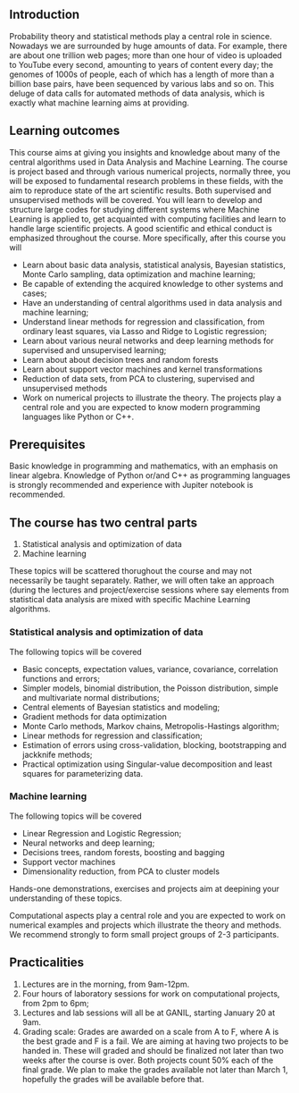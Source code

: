 ## Introduction

Probability theory and statistical methods play a central role in science. Nowadays we are
surrounded by huge amounts of data. For example, there are about one trillion web pages; more than one
hour of video is uploaded to YouTube every second, amounting to years of content every
day; the genomes of 1000s of people, each of which has a length of more than a billion  base pairs, have
been sequenced by various labs and so on. This deluge of data calls for automated methods of data analysis,
which is exactly what machine learning aims at providing. 

## Learning outcomes

This course aims at giving you insights and knowledge about  many of the central algorithms used in Data Analysis and Machine Learning.  The course is project based and through  various numerical projects, normally three, you will be exposed to fundamental research problems in these fields, with the aim to reproduce state of the art scientific results. Both supervised and unsupervised methods will be covered. You will learn to develop and structure large codes for studying different  systems where Machine Learning is applied to, get acquainted with computing facilities and learn to handle large scientific projects. A good scientific and ethical conduct is emphasized throughout the course. More specifically, after this course you will

- Learn about basic data analysis, statistical analysis, Bayesian statistics, Monte Carlo sampling, data optimization and machine learning;
- Be capable of extending the acquired knowledge to other systems and cases;
- Have an understanding of central algorithms used in data analysis and machine learning;
- Understand linear methods for regression and classification, from ordinary least squares, via Lasso and Ridge to Logistic regression;
- Learn about various neural networks and deep  learning methods for supervised and unsupervised learning;
- Learn about about decision trees and random forests
- Learn about support vector machines and kernel transformations
- Reduction of data sets, from PCA to clustering, supervised and unsupervised methods
- Work on numerical projects to illustrate the theory. The projects play a central role and you are expected to know modern programming languages like Python or C++.  

## Prerequisites

Basic knowledge in programming and mathematics, with an emphasis on
linear algebra. Knowledge of Python or/and C++ as programming
languages is strongly recommended and experience with Jupiter notebook
is recommended.


## The course has two central parts

1. Statistical analysis and optimization of data
2. Machine learning

These topics will be scattered thorughout the course and may not  necessarily be taught separately. Rather, we will often take an approach (during the lectures and project/exercise sessions where say elements from statistical data analysis are mixed with specific Machine Learning algorithms. 

### Statistical analysis and optimization of data

The following topics will be covered
- Basic concepts, expectation values, variance, covariance, correlation functions and errors;
- Simpler models, binomial distribution, the Poisson distribution, simple and multivariate normal distributions;
- Central elements of Bayesian statistics and modeling;
- Gradient methods for data optimization
- Monte Carlo methods, Markov chains, Metropolis-Hastings algorithm;
- Linear methods for regression and classification;
- Estimation of errors using cross-validation, blocking, bootstrapping and jackknife methods;
- Practical optimization using Singular-value decomposition and least squares for parameterizing data.

### Machine learning

The following topics will be covered
- Linear Regression and Logistic Regression;
- Neural networks and deep learning;
- Decisions trees, random forests, boosting and bagging
- Support vector machines
- Dimensionality reduction, from PCA to cluster models

Hands-one demonstrations, exercises and projects aim at deepining your understanding of these topics.

Computational aspects play a central role and you are
expected to work on numerical examples and projects which illustrate
the theory and methods. We recommend strongly to form small project groups of 2-3 participants. 


## Practicalities

1. Lectures are in the morning, from 9am-12pm.
2. Four hours of laboratory sessions for work on computational projects, from 2pm to 6pm;
3. Lectures and lab sessions will all be at GANIL, starting January 20 at 9am. 
4. Grading scale: Grades are awarded on a scale from A to F, where A is the best grade and F is a fail. We are aiming at having two projects to be handed in. These will graded and should be finalized not later than two weeks after the course is over. Both projects count 50% each of the final grade. We plan to make the grades available not later than March 1, hopefully the grades will be available before that.


